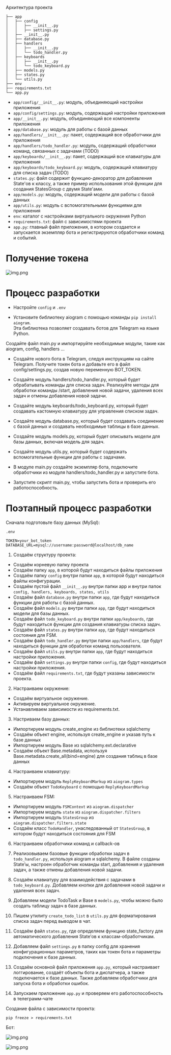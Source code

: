 Архитектура проекта


```
├── app
│   ├── config
│   │   ├── __init__.py
│   │   ├── settings.py
│   ├── __init__.py
│   ├── database.py
│   ├── handlers
│   │   ├── __init__.py
│   │   └── todo_handler.py
│   ├── keyboards
│   │   ├── __init__.py
│   │   └── todo_keyboard.py
│   ├── models.py
│   ├── states.py
│   └── utils.py
├── env
├── requirements.txt
└── app.py
```

* `app/config/__init__.py`: модуль, объединяющий настройки приложения
* `app/config/settings.py`: модуль, содержащий настройки приложения
* `app/__init__.py`: модуль, объединяющий все компоненты приложения
* `app/database.py`: модуль для работы с базой данных
* `app/handlers/__init__.py`: пакет, содержащий все обработчики для приложения
* `app/handlers/todo_handler.py`: модуль, содержащий обработчики команд, связанных с задачами (TODO)
* `app/keyboards/__init__.py`: пакет, содержащий все клавиатуры для приложения
* `app/keyboards/todo_keyboard.py`: модуль, содержащий клавиатуру для списка задач (TODO)
* `states.py`: файл содержит функцию-декоратор для добавления State'ов к классу, а также пример использования этой функции для создания StatesGroup с двумя State'ами.
* `app/models.py`: модуль, содержащий модели для работы с базой данных
* `app/utils.py`: модуль с вспомогательными функциями для приложения
* `env`: каталог с настройками виртуального окружения Python
* `requirements.txt`: файл с зависимостями проекта
* `app.py`: главный файл приложения, в котором создается и запускается экземпляр бота и регистрируются обработчики команд и событий.




# Получение токена
![img.png](readme_images/init_bot_token.png)

# Процесс разработки

* Настройте `config` и `.env`

* Установите библиотеку aiogram с помощью команды `pip install aiogram`. \
Эта библиотека позволяет создавать ботов для Telegram на языке Python.

Создайте файл main.py и импортируйте необходимые модули, такие как aiogram, config, handlers ...

* Создайте нового бота в Telegram, следуя инструкциям на сайте Telegram. Получите токен бота и добавьте его в файл config/settings.py, создав новую переменную BOT_TOKEN.

* Создайте модуль handlers/todo_handler.py, который будет обрабатывать команды для списка задач. Реализуйте методы для обработки команды /start, добавления новой задачи, удаления всех задач и отмены добавления новой задачи.

* Создайте модуль keyboards/todo_keyboard.py, который будет создавать кастомную клавиатуру для управления списком задач.

* Создайте модуль database.py, который будет создавать соединение с базой данных и создавать необходимые таблицы в базе данных.

* Создайте модуль models.py, который будет описывать модели для базы данных, включая модель для задач.

* Создайте модуль utils.py, который будет содержать вспомогательные функции для работы с задачами.

* В модуле main.py создайте экземпляр бота, подключите обработчики из модуля handlers/todo_handler.py и запустите бота.

* Запустите скрипт main.py, чтобы запустить бота и проверить его работоспособность.


# Поэтапный процесс разработки

Сначала подготовьте базу данных (MySql):

`.env`
```dotenv
TOKEN=your_bot_token
DATABASE_URL=mysql://username:password@localhost/db_name
```

1. Создаём структуру проекта:

* Создаём корневую папку проекта
* Создаём папку `app`, в которой будут находиться файлы приложения
* Создаём папку `config` внутри папки `app`, в которой будут находиться файлы конфигурации.
* Создаём пустой файл `__init__.py` внутри папки app и внутри папок `config, handlers, keyboards, states, utils`
* Создаём файл `database.py` внутри папки `app`, где будут находиться функции для работы с базой данных.
* Создаём файл `models.py` внутри папки `app`, где будут находиться модели для базы данных.
* Создаём файл `todo_keyboard.py` внутри папки `app/keyboards`, где будут находиться функции для создания клавиатуры списка задач.
* Создаём файл `states.py` внутри папки `app`, где будут находиться состояния для FSM.
* Создаём файл `todo_handler.py` внутри папки `app/handlers`, где будут находиться функции для обработки команд пользователя.
* Создаём файл `utils.py` внутри папки `app`, где будут находиться настройки приложения.
* Создаём файл `settings.py` внутри папки `config`, где будут находиться настройки приложения.
* Создаём файл `requirements.txt`, где будут указаны зависимости проекта.

2. Настраиваем окружение:

* Создаём виртуальное окружение.
* Активируем виртуальное окружение.
* Устанавливаем зависимости из requirements.txt.

3. Настриваем базу данных:

* Импортируем модуль create_engine из библиотеки sqlalchemy
* Создаём объект engine, используя create_engine и указав путь к базе данных
* Импортируем модуль Base из sqlalchemy.ext.declarative
* Создаём объект Base.metadata, используя Base.metadata.create_all(bind=engine) для создания таблиц в базе данных

4. Настраиваем клавиатуру:
* Импортируем модуль `ReplyKeyboardMarkup` из `aiogram.types`
* Создаём объект `TodoKeyboard` с помощью `ReplyKeyboardMarkup`


5. Настраиваем  FSM:
* Импортируем модуль `FSMContext` из `aiogram.dispatcher`
* Импортируем модуль `state` из `aiogram.dispatcher.filters`
* Импортируем модуль `StatesGroup` из `aiogram.dispatcher.filters.state`
* Создаём класс `TodoHandler`, унаследованный от `StatesGroup`, в котором будут находиться состояния для FSM


6. Настраиваем обработчики команд и callback-ов

7. Реализовываем базовые функции обработки задач в `todo_handler.py`, используя aiogram и sqlalchemy. В файле созданы State’ы, настроен обработчик команды start, добавления и удаления задач, а также отмены добавления новой задачи.


8. Создаём клавиатуру для взаимодействия с задачами в `todo_keyboard.py`. Добавляем кнопки для добавления новой задачи и удаления всех задач.


9. Добавляем модели TodoTask и Base в `models.py`, чтобы можно было создать таблицу задач в базе данных.


10. Пишем утилиту `create_todo_list` в `utils.py` для форматирования списка задач перед выводом в чат.


11. Создаём файл `states.py`, где определяем функцию state_factory для автоматического добавления State’ов к классам-обработчикам.


12. Добавляем файл `settings.py` в папку config для хранения конфигурационных параметров, таких как токен бота и параметры подключения к базе данных.


13. Создаём основной файл приложения `app.py`, который настраивает логгирование, создаёт объекты бота и диспатчера, а также подключается к базе данных. Также добавляем обработчики для запуска бота и обработки ошибок.


14. Запускаем приложение `app.py` и проверяем его работоспособность в телеграмм-чате   





Создание файла с зависимости проекта:

```
pip freeze > requirements.txt 
```


Бот:

![img.png](readme_images/TheRW_bot_1.png)

![img.png](readme_images/TheRW_bot_2.png)

